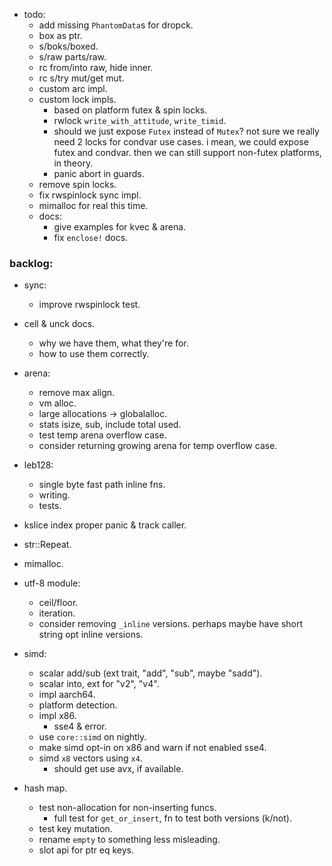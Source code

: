 
- todo:
    - add missing `PhantomData`s for dropck.
    - box as ptr.
    - s/boks/boxed.
    - s/raw parts/raw.
    - rc from/into raw, hide inner.
    - rc s/try mut/get mut.
    - custom arc impl.
    - custom lock impls.
        - based on platform futex & spin locks.
        - rwlock `write_with_attitude`, `write_timid`.
        - should we just expose `Futex` instead of `Mutex`?
          not sure we really need 2 locks for condvar use cases.
          i mean, we could expose futex and condvar. then we can still
          support non-futex platforms, in theory.
        - panic abort in guards.
    - remove spin locks.
    - fix rwspinlock sync impl.
    - mimalloc for real this time.
    - docs:
        - give examples for kvec & arena.
        - fix `enclose!` docs.


### backlog:

- sync:
    - improve rwspinlock test.

- cell & unck docs.
    - why we have them, what they're for.
    - how to use them correctly.

- arena:
    - remove max align.
    - vm alloc.
    - large allocations -> globalalloc.
    - stats isize, sub, include total used.
    - test temp arena overflow case.
    - consider returning growing arena for temp overflow case.

- leb128:
    - single byte fast path inline fns.
    - writing.
    - tests.

- kslice index proper panic & track caller.

- str::Repeat.

- mimalloc.

- utf-8 module:
    - ceil/floor.
    - iteration.
    - consider removing `_inline` versions.
      perhaps maybe have short string opt inline versions.

- simd:
    - scalar add/sub (ext trait, "add", "sub", maybe "sadd").
    - scalar into, ext for "v2", "v4".
    - impl aarch64.
    - platform detection.
    - impl x86.
        - sse4 & error.
    - use `core::simd` on nightly.
    - make simd opt-in on x86 and warn if not enabled sse4.
    - simd `x8` vectors using `x4`.
        - should get use avx, if available.

- hash map.
    - test non-allocation for non-inserting funcs.
        - full test for `get_or_insert`, fn to test both versions (k/not).
    - test key mutation.
    - rename `empty` to something less misleading.
    - slot api for ptr eq keys.


